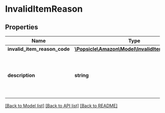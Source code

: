 # InvalidItemReason

## Properties
Name | Type | Description | Notes
------------ | ------------- | ------------- | -------------
**invalid_item_reason_code** | [**\Popsicle\Amazon\Model\InvalidItemReasonCode**](InvalidItemReasonCode.md) |  | 
**description** | **string** | A human readable description of the invalid item reason code. | 

[[Back to Model list]](../../README.md#documentation-for-models) [[Back to API list]](../../README.md#documentation-for-api-endpoints) [[Back to README]](../../README.md)

